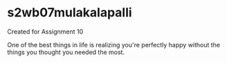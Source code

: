 # s2wb07mulakalapalli
Created for Assignment 10

One of the best things in life is realizing you're perfectly happy without the things you thought you needed the most.
